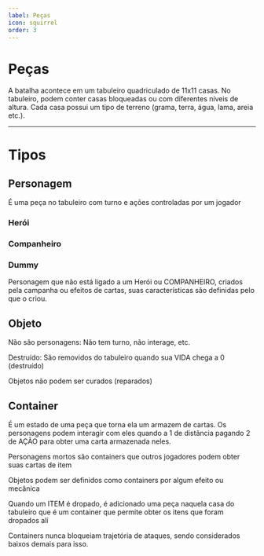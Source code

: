 ```yaml
---
label: Peças
icon: squirrel
order: 3
---
```


# Peças

A batalha acontece em um tabuleiro quadriculado de 11x11 casas. No tabuleiro, podem conter casas bloqueadas ou com diferentes níveis de altura. Cada casa possui um tipo de terreno (grama, terra, água, lama, areia etc.).

---

# **Tipos**

## Personagem

É uma peça no tabuleiro com turno e ações controladas por um jogador

### Herói

### **Companheiro**

### **Dummy**

Personagem que não está ligado a um Herói ou COMPANHEIRO, criados pela campanha ou efeitos de cartas, suas características são definidas pelo que o criou.

## **Objeto**

Não são personagens: Não tem turno, não interage, etc.

Destruído: São removidos do tabuleiro quando sua VIDA chega a 0 (destruído)

Objetos não podem ser curados (reparados)

## **Container**

É um estado de uma peça que torna ela um armazem de cartas. Os personagens podem interagir com eles quando a 1 de distância pagando 2 de  AÇÃO para obter uma carta armazenada neles.

Personagens mortos são containers que outros jogadores podem obter suas cartas de item

Objetos podem ser definidos como containers por algum efeito ou mecânica

Quando um ITEM é dropado, é adicionado uma peça naquela casa do tabuleiro que é um container que permite obter os itens que foram dropados alí

Containers nunca bloqueiam trajetória de ataques, sendo considerados baixos demais para isso.